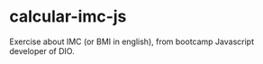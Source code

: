 # calcular-imc-js
Exercise about IMC (or BMI in english), from bootcamp Javascript developer of DIO.
